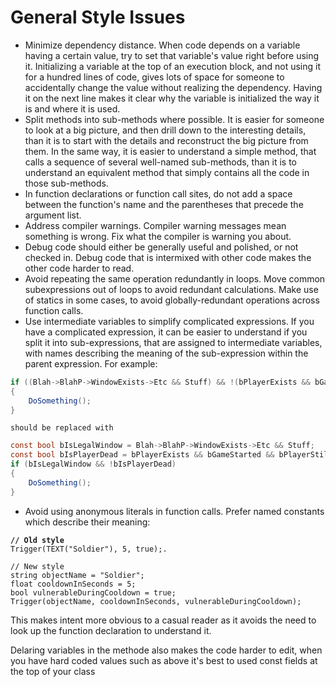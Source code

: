 # General Style Issues

* Minimize dependency distance. When code depends on a variable having a certain value, try to set that variable's value right before using it. Initializing a variable at the top of an execution block, and not using it for a hundred lines of code, gives lots of space for someone to accidentally change the value without realizing the dependency. Having it on the next line makes it clear why the variable is initialized the way it is and where it is used.
* Split methods into sub-methods where possible. It is easier for someone to look at a big picture, and then drill down to the interesting details, than it is to start with the details and reconstruct the big picture from them. In the same way, it is easier to understand a simple method, that calls a sequence of several well-named sub-methods, than it is to understand an equivalent method that simply contains all the code in those sub-methods.
* In function declarations or function call sites, do not add a space between the function's name and the parentheses that precede the argument list.
* Address compiler warnings. Compiler warning messages mean something is wrong. Fix what the compiler is warning you about.
* Debug code should either be generally useful and polished, or not checked in. Debug code that is intermixed with other code makes the other code harder to read.
* Avoid repeating the same operation redundantly in loops. Move common subexpressions out of loops to avoid redundant calculations. Make use of statics in some cases, to avoid globally-redundant operations across function calls.
* Use intermediate variables to simplify complicated expressions. If you have a complicated expression, it can be easier to understand if you split it into sub-expressions, that are assigned to intermediate variables, with names describing the meaning of the sub-expression within the parent expression. For example:

```cs
if ((Blah->BlahP->WindowExists->Etc && Stuff) && !(bPlayerExists && bGameStarted && bPlayerStillHasPawn && IsTuesday())))
{
    DoSomething();
}
```

`should be replaced with`

```cs
const bool bIsLegalWindow = Blah->BlahP->WindowExists->Etc && Stuff;
const bool bIsPlayerDead = bPlayerExists && bGameStarted && bPlayerStillHasPawn && IsTuesday();
if (bIsLegalWindow && !bIsPlayerDead)
{
    DoSomething();
}
```

* Avoid using anonymous literals in function calls. Prefer named constants which describe their meaning:

<pre class="language-cs"><code class="lang-cs"><strong>// Old style
</strong>Trigger(TEXT("Soldier"), 5, true);.

// New style
string objectName = "Soldier";
float cooldownInSeconds = 5;
bool vulnerableDuringCooldown = true;
Trigger(objectName, cooldownInSeconds, vulnerableDuringCooldown);
</code></pre>

This makes intent more obvious to a casual reader as it avoids the need to look up the function declaration to understand it.



Delaring variables in the methode also makes the code harder to edit, when you have hard coded values such as above it's best to used const fields at the top of your class

